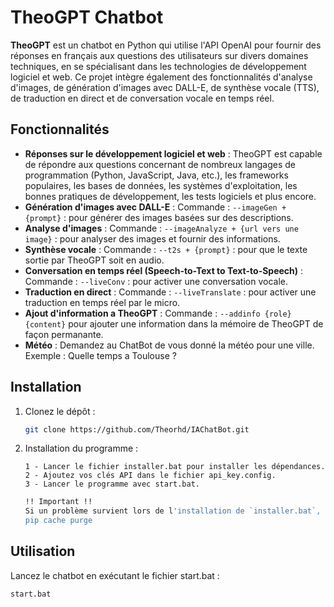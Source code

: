 # TheoGPT Chatbot

**TheoGPT** est un chatbot en Python qui utilise l'API OpenAI pour fournir des réponses en français aux questions des utilisateurs sur divers domaines techniques, en se spécialisant dans les technologies de développement logiciel et web. Ce projet intègre également des fonctionnalités d'analyse d'images, de génération d'images avec DALL-E, de synthèse vocale (TTS), de traduction en direct et de conversation vocale en temps réel.

## Fonctionnalités

- **Réponses sur le développement logiciel et web** : TheoGPT est capable de répondre aux questions concernant de nombreux langages de programmation (Python, JavaScript, Java, etc.), les frameworks populaires, les bases de données, les systèmes d'exploitation, les bonnes pratiques de développement, les tests logiciels et plus encore.
- **Génération d'images avec DALL-E** : Commande : `--imageGen + {prompt}` : pour générer des images basées sur des descriptions.
- **Analyse d'images** : Commande : `--imageAnalyze + {url vers une image}` : pour analyser des images et fournir des informations.
- **Synthèse vocale** : Commande : `--t2s + {prompt}` : pour que le texte sortie par TheoGPT soit en audio.
- **Conversation en temps réel (Speech-to-Text to Text-to-Speech)** : Commande : `--liveConv` : pour activer une conversation vocale.
- **Traduction en direct** : Commande : `--liveTranslate` : pour activer une traduction en temps réel par le micro.
- **Ajout d'information a TheoGPT** : Commande : `--addinfo {role} {content}` pour ajouter une information dans la mémoire de TheoGPT de façon permanante.
- **Météo** : Demandez au ChatBot de vous donné la météo pour une ville. Exemple : Quelle temps a Toulouse ?

## Installation

1. Clonez le dépôt :
    ```bash
    git clone https://github.com/Theorhd/IAChatBot.git
    ```

2. Installation du programme :
    ```text
    1 - Lancer le fichier installer.bat pour installer les dépendances.
    2 - Ajoutez vos clés API dans le fichier api_key.config.
    3 - Lancer le programme avec start.bat.
    ```
    ```bash
    !! Important !!
    Si un problème survient lors de l'installation de `installer.bat`, effectuez les commandes suivantes dans PowerShell :
    pip cache purge
    ```

## Utilisation

Lancez le chatbot en exécutant le fichier start.bat :

```bash
start.bat
```

